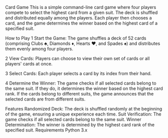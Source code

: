Card Game
This is a simple command-line card game where four players compete to select the highest card from a given suit. The deck is shuffled and distributed equally among the players. Each player then chooses a card, and the game determines the winner based on the highest card of a specified suit.

How to Play
1 Start the Game: The game shuffles a deck of 52 cards (comprising Clubs ♣, Diamonds ♦, Hearts ♥, and Spades ♠) and distributes them evenly among four players.

2 View Cards: Players can choose to view their own set of cards or all players' cards at once.

3 Select Cards: Each player selects a card by its index from their hand.

4 Determine the Winner: The game checks if all selected cards belong to the same suit. If they do, it determines the winner based on the highest card rank. If the cards belong to different suits, the game announces that the selected cards are from different suits.

Features
Randomized Deck: The deck is shuffled randomly at the beginning of the game, ensuring a unique experience each time.
Suit Verification: The game checks if all selected cards belong to the same suit.
Winner Determination: The winner is determined by the highest card rank of the specified suit.
Requirements
Python 3.x
